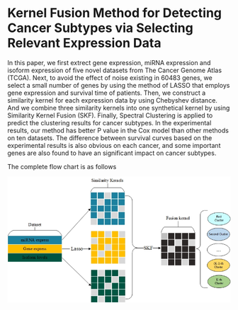 # Kernel Fusion Method for Detecting Cancer Subtypes via Selecting Relevant Expression Data
 
In this paper, we first extrect gene expression, miRNA expression and isoform expression of five novel datasets from The Cancer Genome Atlas (TCGA). Next, to avoid the effect of noise existing in 60483 genes, we select a small number of genes by using the method of LASSO that employs gene expression and survival time of patients. Then, we construct a similarity kernel for each expression data by using Chebyshev distance. And we combine three similarity kernels into one synthetical kernel by using Similarity Kernel Fusion (SKF). Finally, Spectral Clustering is applied to predict the clustering results for cancer subtypes. In the experimental results, our method has better P value in the Cox model than other methods on ten datasets. The difference between survival curves based on the experimental results is also obvious on each cancer, and some important genes are also found
to have an significant impact on cancer subtypes. 

The complete flow chart is as follows

![image](https://github.com/guofei-tju/Kernel-Fusion-Method-for-Detecting-Cancer-Subtypes-via-Selecting-Relevant-Expression-Data/blob/master/img/SS.jpg)
